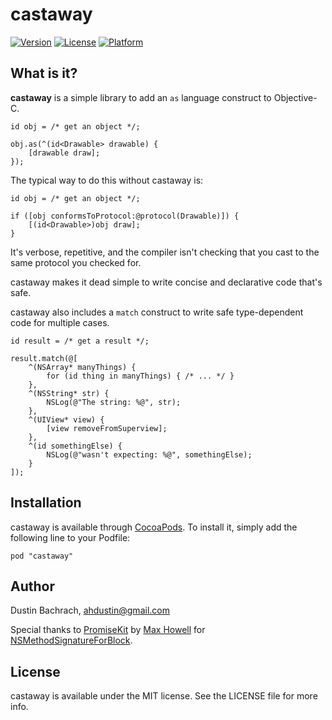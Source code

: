 # castaway

[![Version](https://img.shields.io/cocoapods/v/castaway.svg?style=flat)](http://cocoadocs.org/docsets/castaway)
[![License](https://img.shields.io/cocoapods/l/castaway.svg?style=flat)](http://cocoadocs.org/docsets/castaway)
[![Platform](https://img.shields.io/cocoapods/p/castaway.svg?style=flat)](http://cocoadocs.org/docsets/castaway)

## What is it?

**castaway** is a simple library to add an `as` language construct to Objective-C.

```objc
id obj = /* get an object */;

obj.as(^(id<Drawable> drawable) {
    [drawable draw];
});
```

The typical way to do this without castaway is:

```objc
id obj = /* get an object */;

if ([obj conformsToProtocol:@protocol(Drawable)]) {
    [(id<Drawable>)obj draw];
}
```

It's verbose, repetitive, and the compiler isn't checking that you cast to the same protocol you checked for.

castaway makes it dead simple to write concise and declarative code that's safe.

castaway also includes a `match` construct to write safe type-dependent code for multiple cases.

```objc
id result = /* get a result */;

result.match(@[
    ^(NSArray* manyThings) {
        for (id thing in manyThings) { /* ... */ }
    },
    ^(NSString* str) {
        NSLog(@"The string: %@", str);
    },
    ^(UIView* view) {
        [view removeFromSuperview];
    },
    ^(id somethingElse) {
        NSLog(@"wasn't expecting: %@", somethingElse);
    }
]);
```

## Installation

castaway is available through [CocoaPods](http://cocoapods.org). To install
it, simply add the following line to your Podfile:

    pod "castaway"

## Author

Dustin Bachrach, ahdustin@gmail.com

Special thanks to [PromiseKit](https://github.com/mxcl/PromiseKit) by [Max Howell](https://github.com/mxcl) for  [NSMethodSignatureForBlock](https://github.com/mxcl/PromiseKit/blob/master/objc/Private/NSMethodSignatureForBlock.m).

## License

castaway is available under the MIT license. See the LICENSE file for more info.

